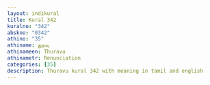 ```yaml
---
layout: indikural
title: Kural 342
kuralno: "342"
abskno: "0342"
athino: "35"
athiname: துறவு
athinameen: Thuravu
athinametr: Renunciation
categories: [35]
description: Thuravu kural 342 with meaning in tamil and english 
---
```


